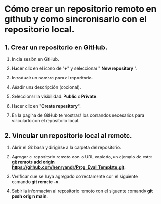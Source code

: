 # Cómo crear un repositorio remoto en github y como sincronisarlo con el repositorio local.

## 1. Crear un repositorio en GitHub.

1. Inicia sesión en GitHub.

2. Hacer clic en el icono de "__+__" y seleccionar " __New repository__ ".

3. Introducir un nombre para el repositorio.

4. Añadir una descripción (opcional).

5. Seleccionar la visibilidad: __Public__ o __Private__.

6. Hacer clic en "__Create repository__".

7. En la pagina de GitHub te mostrará los comandos necesarios para vincularlo con el repositorio local.

## 2. Vincular un repositorio local al remoto.

1. Abrir el Git bash y dirigirse a la carpeta del repositorio.

2. Agregar el repositorio remoto con la URL copiada, un ejemplo de este: __git remote add origin https://github.com/henryandr/Prog_Eval_Template.git__.

3. Verificar que se haya agregado correctamente con el siguiente comando __git remote -v__.

4. Subir la información al repositorio remoto con el siguente comando __git push origin main__.


